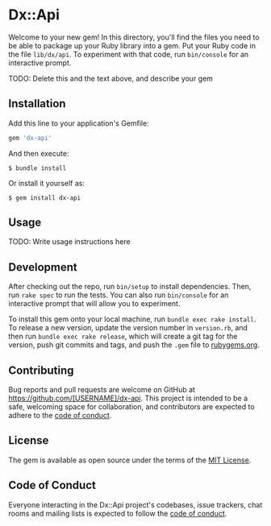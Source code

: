 # Dx::Api

Welcome to your new gem! In this directory, you'll find the files you need to be able to package up your Ruby library into a gem. Put your Ruby code in the file `lib/dx/api`. To experiment with that code, run `bin/console` for an interactive prompt.

TODO: Delete this and the text above, and describe your gem

## Installation

Add this line to your application's Gemfile:

```ruby
gem 'dx-api'
```

And then execute:

    $ bundle install

Or install it yourself as:

    $ gem install dx-api

## Usage

TODO: Write usage instructions here

## Development

After checking out the repo, run `bin/setup` to install dependencies. Then, run `rake spec` to run the tests. You can also run `bin/console` for an interactive prompt that will allow you to experiment.

To install this gem onto your local machine, run `bundle exec rake install`. To release a new version, update the version number in `version.rb`, and then run `bundle exec rake release`, which will create a git tag for the version, push git commits and tags, and push the `.gem` file to [rubygems.org](https://rubygems.org).

## Contributing

Bug reports and pull requests are welcome on GitHub at https://github.com/[USERNAME]/dx-api. This project is intended to be a safe, welcoming space for collaboration, and contributors are expected to adhere to the [code of conduct](https://github.com/[USERNAME]/dx-api/blob/master/CODE_OF_CONDUCT.md).


## License

The gem is available as open source under the terms of the [MIT License](https://opensource.org/licenses/MIT).

## Code of Conduct

Everyone interacting in the Dx::Api project's codebases, issue trackers, chat rooms and mailing lists is expected to follow the [code of conduct](https://github.com/[USERNAME]/dx-api/blob/master/CODE_OF_CONDUCT.md).
